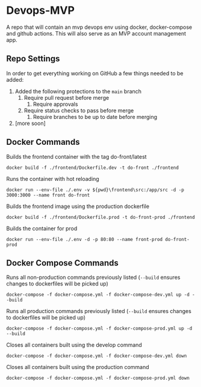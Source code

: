 # Devops-MVP

A repo that will contain an mvp devops env using docker, docker-compose and github actions. This will also serve as an MVP account management app.

## Repo Settings

In order to get everything working on GitHub a few things needed to be added:

1. Added the following protections to the `main` branch
   1. Require pull request before merge
      1. Require approvals
   2. Require status checks to pass before merge
      1. Require branches to be up to date before merging
2. [more soon]

## Docker Commands

Builds the frontend container with the tag do-front/latest

```
docker build -f ./frontend/Dockerfile.dev -t do-front ./frontend
```

Runs the container with hot reloading

```
docker run --env-file ./.env -v ${pwd}\frontend\src:/app/src -d -p 3000:3000 --name front do-front
```

Builds the frontend image using the production dockerfile

```
docker build -f ./frontend/Dockerfile.prod -t do-front-prod ./frontend
```

Builds the container for prod

```
docker run --env-file ./.env -d -p 80:80 --name front-prod do-front-prod
```

## Docker Compose Commands

Runs all non-production commands previously listed (`--build` ensures changes to dockerfiles will be picked up)

```
docker-compose -f docker-compose.yml -f docker-compose-dev.yml up -d --build
```

Runs all production commands previously listed (`--build` ensures changes to dockerfiles will be picked up)

```
docker-compose -f docker-compose.yml -f docker-compose-prod.yml up -d --build
```

Closes all containers built using the develop command

```
docker-compose -f docker-compose.yml -f docker-compose-dev.yml down
```

Closes all containers built using the production command

```
docker-compose -f docker-compose.yml -f docker-compose-prod.yml down
```

